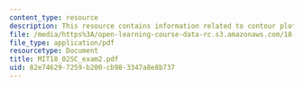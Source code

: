 ```yaml
---
content_type: resource
description: This resource contains information related to contour plot.
file: /media/https%3A/open-learning-course-data-rc.s3.amazonaws.com/18-02sc-multivariable-calculus-fall-2010/82e746297259b200cb983347a8e8b737_MIT18_02SC_exam2.pdf
file_type: application/pdf
resourcetype: Document
title: MIT18_02SC_exam2.pdf
uid: 82e74629-7259-b200-cb98-3347a8e8b737
---
```

